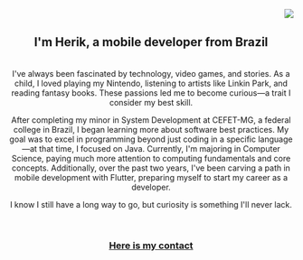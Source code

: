 <a href="https://visitorbadge.io/status?path=https%3A%2F%2Fgithub.com%2Fdevherik%2Fdevherik"><img align="right" src="https://api.visitorbadge.io/api/combined?path=https%3A%2F%2Fgithub.com%2Fdevherik%2Fdevherik&label=visitors&labelColor=%2337d67a&countColor=%23555555" /></a>
<br/>

<h2 align="center">I'm Herik, a mobile developer from Brazil</h2>
<br/>
<div align="center">
I've always been fascinated by technology, video games, and stories. As a child, I loved playing my Nintendo, listening to artists like Linkin Park, and reading fantasy books. These passions led me to become curious—a trait I consider my best skill.

After completing my minor in System Development at CEFET-MG, a federal college in Brazil, I began learning more about software best practices. My goal was to excel in programming beyond just coding in a specific language—at that time, I focused on Java. Currently, I'm majoring in Computer Science, paying much more attention to computing fundamentals and core concepts. Additionally, over the past two years, I've been carving a path in mobile development with Flutter, preparing myself to start my career as a developer.

I know I still have a long way to go, but curiosity is something I'll never lack.
</div>
<br/>
<div align="center">
  <a href="mailto:dev.herik@gmail.com">
    <h3>Here is my contact</h3>
  </a>
</div>

